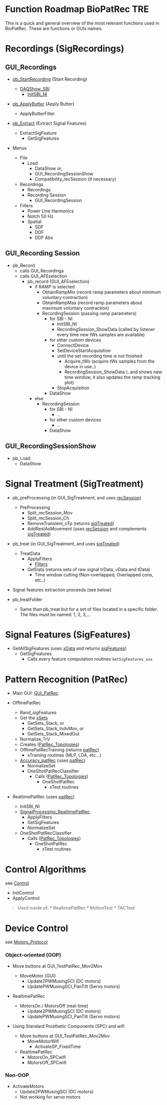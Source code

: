 # Function Roadmap BioPatRec TRE #

This is a quick and general overview of the most relevant functions used in BioPatRec. These are functions or GUIs names.

# Recordings (SigRecordings) #

## GUI\_Recordings ##

  * [pb\_StartRecording](pb_StartRecording.md) (Start Recording)
    * [DAQShow\_SBI](DAQShow_SBI.md)
      * [InitSBI\_NI](InitSBI_NI.md)

  * [pb\_ApplyButter](pb_ApplyButter.md) (Apply Butter)
    * ApplyButterFilter

  * [pb\_Extract](pb_Extract.md) (Extract Signal Features)
    * ExtractSigFeature
      * GetSigFeatures

  * Menus
    * File
      * Load
        * DataShow or,
        * GUI\_RecordingSessionShow
        * Compatibility\_recSession (if necessary)
    * Recordings
      * Recordings
      * Recording Session
        * GUI\_RecordingSession
    * Filters
      * Power Line Harmonics
      * Notch 50 Hz
      * Spatial
        * SDF
        * DDF
        * DDF Abs

## GUI\_Recording Session ##

  * pb\_Record
    * calls GUI\_Recordings
    * calls GUI\_AFEselection
      * pb\_record (GUI\_AFEselection)
        * if RAMP is selected
          * ObtainRampMin (record ramp parameters about minimum voluntary contraction)
          * ObtainRampMax (record ramp parameters about maximum voluntary contraction)
          * RecordingSession (passing ramp parameters)
            * for SBI - NI
              * InitSBI\_NI
              * RecordingSession\_ShowData (called by listener every time new tWs samples are available)
            * for other custom devices
              * ConnectDevice
              * SetDeviceStartAcquisition
              * until the set recording time is not finished
                * Acquire\_tWs (acquire tWs samples from the device in use..)
                * RecordingSession\_ShowData (..and shows new time window, it also updates the ramp tracking plot)
              * StopAcquisition
            * DataShow
        * else
          * RecordingSession
            * for SBI - NI
              * ..
            * for other custom devices
              * ..
            * DataShow
## GUI\_RecordingSessionShow ##

  * pb\_Load
    * DataShow

# Signal Treatment (SigTreatment) #

  * pb\_preProcessing (in GUI\_SigTreatment, and uses [recSession](recSession.md))
    * PreProcessing
      * Split\_recSession\_Mov
      * Split\_recSession\_Ch
      * RemoveTransient\_cTp (returns [sigTreated](sigTreated.md))
      * AddRestAsMovement (uses [recSession](recSession.md) and complements [sigTreated](sigTreated.md))

  * pb\_treat (in GUI\_SigTreatment, and uses [sigTreated](sigTreated.md))
    * TreatData
      * ApplyFilters
        * [Filters](Filters.md)
      * GetData (returns sets of raw signal trData, vData and tData)
        * Time window cutting (Non-overlapped, Overlapped cons, etc..)

  * Signal features extraction proceeds (see below)

  * pb\_treatFolder
    * Same than pb\_treat but for a set of files located in a specific folder. The files must be named: 1, 2, 3,...

# Signal Features (SigFeatures) #

  * GetAllSigFeatures (uses [xData](xData.md) and returns [sigFeatures](sigFeatures.md))
    * GetSigFeatures
      * Calls every feature computation routines `GetSigFeatures_xxx`

# Pattern Recognition (PatRec) #

  * Main GUI: [GUI\_PatRec](GUI_PatRec.md)

  * OfflinePatRec
    * Rand\_sigFeatures
    * Get the [xSets](xSets.md)
      * GetSets\_Stack, or
      * GetSets\_Stack\_IndvMov, or
      * GetSets\_Stack\_MixedOut
    * Normalize\_TrV
    * Creates ([PatRec\_Topologies](PatRec_Topologies.md))
    * OfflinePatRecTraining (returns [patRec](patRec.md))
      * xTraining routines (MLP, LDA, etc...)
    * [Accuracy\_patRec](Accuracy_patRec.md) (uses [patRec](patRec.md))
      * NormalizeSet
      * OneShotPatRecClassifier
        * Calls ([PatRec\_Topologies](PatRec_Topologies.md))
          * OneShotPatRec
            * xTest routines

  * RealtimePatRec (uses [patRec](patRec.md))
    * InitSBI\_NI
    * [SignalProcessing\_RealtimePatRec](SignalProcessing_RealtimePatRec.md)
      * ApplyFilters
      * GetSigFeatures
      * NormalizeSet
    * OneShotPatRecClassifier
      * Calls ([PatRec\_Topologies](PatRec_Topologies.md))
        * OneShotPatRec
          * xTest routines

# Control Algorithms #

see [Control](Control.md)

  * InitControl
  * ApplyControl

> Used inside of:
    * RealtimePatRec
    * MotionTest
    * TACTest

# Device Control #

see [Motors\_Protocol](Motors_Protocol.md)

### Object-oriented (OOP) ###
  * Move buttons at GUI\_TestPatRec\_Mov2Mov
    * MoveMotor (GUI)
      * Update2PWMusingSCI (DC motors)
      * UpdatePWMusingSCI\_PanTilt (Servo motors)
  * RealtimePatRec
    * MotorsOn / MotorsOff (real-time)
      * Update2PWMusingSCI (DC motors)
      * UpdatePWMusingSCI\_PanTilt (Servo motors)

  * Using Standard Prosthetic Components (SPC) and wifi
    * Move buttons at GUI\_TestPatRec\_Mov2Mov
      * MoveMotorWifi
        * ActivateSP\_FixedTime
    * RealtimePatRec
      * MotorsOn\_SPCwifi
      * MotorsOff\_SPCwifi

### Non-OOP ###
  * ActivateMotors
    * Update2PWMusingSCI (DC motors)
    * Not working for servo motors